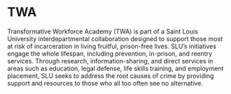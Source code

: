 # TWA

Transformative Workforce Academy (TWA) is part of a Saint Louis University interdepartmental collaboration designed to support those most at risk of incarceration in living fruitful, prison-free lives. SLU’s initiatives engage the whole lifespan, including prevention, in-prison, and reentry services. Through research, information-sharing, and direct services in areas such as education, legal defense, life skills training, and employment placement, SLU seeks to address the root causes of crime by providing support and resources to those who all too often see no alternative.

